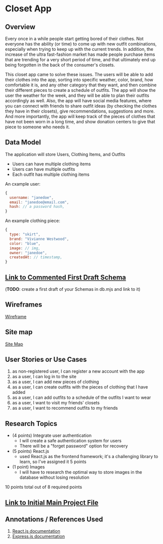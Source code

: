 
# Closet App

## Overview

Every once in a while people start getting bored of their clothes. Not everyone has the ability (or time) to come up with new outfit combinations, especially when trying to keep up with the current trends. In addition, the increase of the ultra fast-fashion market has made people purchase items that are trending for a very short period of time, and that ultimately end up being forgotten in the back of the consumer's closets.

This closet app came to solve these issues. The users will be able to add their clothes into the app, sorting into specific weather, color, brand, how comfortable it is, and any other category that they want, and then combine their different pieces to create a schedule of outfits. The app will show the user the weather for the week, and they will be able to plan their outfits accordingly as well. Also, the app will have social media features, where you can connect with friends to share outfit ideas (by checking the clothes they have in their closets), give recommendations, suggestions and more. And more importantly, the app will keep track of the pieces of clothes that have not been worn in a long time, and show donation centers to give that piece to someone who needs it.

## Data Model

The application will store Users, Clothing Items, and Outfits

- Users can have multiple clothing items
- Users can have multiple outfits
- Each outfit has multiple clothing items

An cxample user:

```javascript
{
  username: "janedoe",
  email: "janedoe@email.com",
  hash: // a password hash,
}
```

An example clothing piece:

```javascript
{
  type: "skirt", 
  brand: "Vivianne Westwood", 
  color: "blue", 
  image: // img,
  owner: "janedoe",
  createdAt: // timestamp,
}
```

## [Link to Commented First Draft Schema](db.mjs)

(__TODO__: create a first draft of your Schemas in db.mjs and link to it)

## Wireframes

[Wireframe](https://www.figma.com/file/J15QZVMA2x1RiJQWeFpf2H/wireframe-closet-app?node-id=0%3A1)

## Site map

[Site Map](https://www.figma.com/file/CMOq4vij5YLOxh6263dw5W/site-map-closet-app?node-id=0%3A1)

## User Stories or Use Cases

1. as non-registered user, I can register a new account with the app
2. as a user, I can log in to the site
3. as a user, I can add new pieces of clothing
4. as a user, I can create outfits with the pieces of clothing that I have added
5. as a user, I can add outfits to a schedule of the outfits I want to wear
6. as a user, I want to visit my friends' closets
7. as a user, I want to recommend outfits to my friends

## Research Topics

- (4 points) Integrate user authentication
  - I will create a safe authentication system for users
  - There will be a "forget password" option for recovery
- (5 points) React.js
  - used React.js as the frontend framework; it's a challenging library to learn, so I've assigned it 5 points
- (1 point) Images
  - I will have to research the optimal way to store images in the database without losing resolution

10 points total out of 8 required points

## [Link to Initial Main Project File](app.mjs)

## Annotations / References Used

1. [React.js documentation](https://reactjs.org/docs/getting-started.html?/)
2. [Express.js documentation](https://expressjs.com/en/starter/installing.html)
